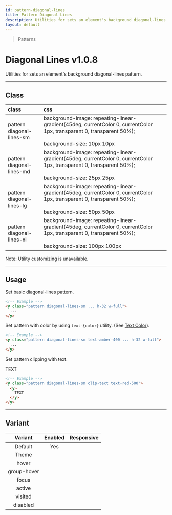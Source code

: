 ```yaml
---
id: pattern-diagonal-lines
title: Pattern Diagonal Lines
description: Utilities for sets an element's background diagonal-lines pattern.
layout: default
---
```


> Patterns

# Diagonal Lines <span class="ml-1 px-2 py-1 text-sm text-gray-600 bg-gray-300">v1.0.8</span>

Utilities for sets an element's background diagonal-lines pattern.

---

## Class

| <span class="px-3 py-1 text-white bg-charcoal-100 rounded-full">class</span> | <span class="px-3 py-1 text-white bg-charcoal-100 rounded-full">css</span> | |
|:--|:--|:-:|
| pattern <br> diagonal-lines-sm | background-image: repeating-linear-gradient(45deg, currentColor 0, currentColor 1px, transparent 0, transparent 50%); <br><br> background-size: 10px 10px | <y class="pattern diagonal-lines-sm w-32 h-56"></y> |
| pattern <br> diagonal-lines-md | background-image: repeating-linear-gradient(45deg, currentColor 0, currentColor 1px, transparent 0, transparent 50%); <br><br> background-size: 25px 25px | <y class="pattern diagonal-lines-md w-32 h-56"></y> |
| pattern <br> diagonal-lines-lg | background-image: repeating-linear-gradient(45deg, currentColor 0, currentColor 1px, transparent 0, transparent 50%); <br><br> background-size: 50px 50px | <y class="pattern diagonal-lines-lg w-32 h-56"></y> |
| pattern <br> diagonal-lines-xl | background-image: repeating-linear-gradient(45deg, currentColor 0, currentColor 1px, transparent 0, transparent 50%); <br><br> background-size: 100px 100px | <y class="pattern diagonal-lines-xl w-32 h-56"></y> |

<y class="m-4 p-3 border-l-8 border-gray-600 text-sm text-gray-600 bg-gray-200">
  <span class="pr-1 font-semibold">
    Note:
  </span>
  Utility customizing is unavailable.
</y>

---

## Usage

Set basic diagonal-lines pattern.

<y class="px-4 my-2 mx-auto w-56">
  <y class="pattern diagonal-lines-sm h-32"></y>
</y>


```html
<!-- Example -->
<y class="pattern diagonal-lines-sm ... h-32 w-full">
  ...
</y>
```

Set pattern with color by using `text-{color}` utility. (See [Text Color](/text-color/)).

<y class="px-4 my-2 mx-auto w-56">
  <y class="pattern diagonal-lines-sm h-32 text-amber-400"></y>
</y>


```html
<!-- Example -->
<y class="pattern diagonal-lines-sm text-amber-400 ... h-32 w-full">
  ...
</y>
```

Set pattern clipping with text.

<y class="px-4 my-2 mx-auto w-64">
  <y class="pattern diagonal-lines-sm clip-text text-red-500">
    <y class="text-8xl font-bold">
      TEXT
    </y>
  </y>
</y>

```html
<!-- Example -->
<y class="pattern diagonal-lines-sm clip-text text-red-500">
  <y>
    TEXT
  </y>
</y>
```

---

## Variant

| <span class="font-semibold underline">Variant</span> | <span class="font-semibold underline">Enabled</span> | <span class="font-semibold underline">Responsive</span> |
|:-:|:-:|:-:|
| Default | Yes | |
| Theme | | |
| hover| | |
| group-hover | | |
| focus | | |
| active | | |
| visited | | |
| disabled | | |